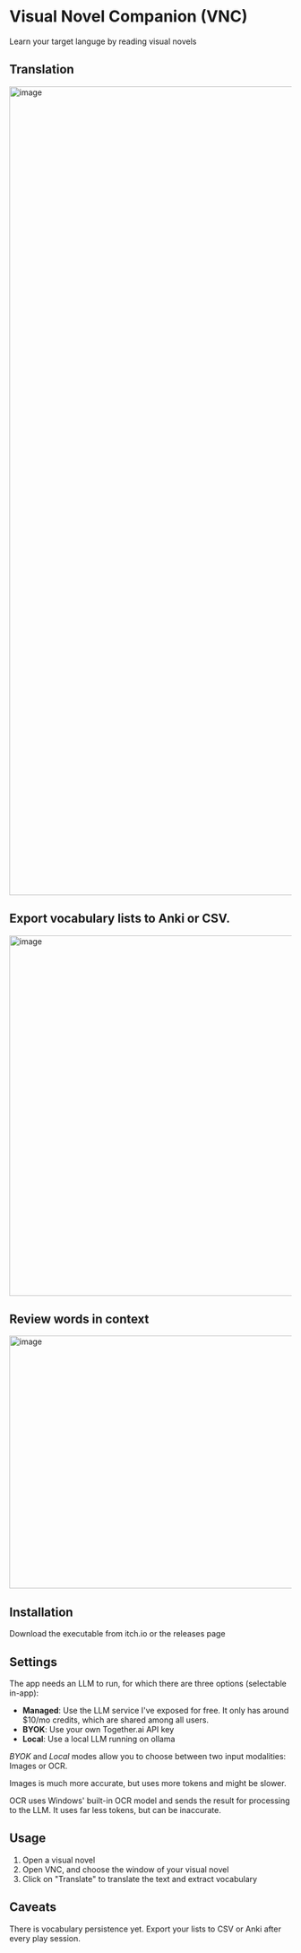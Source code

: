 # Visual Novel Companion (VNC)

Learn your target languge by reading visual novels

## Translation

<img width="2662" height="1443" alt="image" src="https://github.com/user-attachments/assets/ce59a474-121d-45d2-8985-25cdc2757d76" />

## Export vocabulary lists to Anki or CSV.

<img width="625" height="643" alt="image" src="https://github.com/user-attachments/assets/27056b45-5d42-4e8e-96a2-624fbfae29a6" />

## Review words in context

<img width="835" height="451" alt="image" src="https://github.com/user-attachments/assets/9b486698-43ef-4b6e-9075-08eb610de101" />

## Installation

Download the executable from itch.io or the releases page

## Settings

The app needs an LLM to run, for which there are three options (selectable in-app):

- **Managed**: Use the LLM service I've exposed for free. It only has around $10/mo credits, which are shared among all users.
- **BYOK**: Use your own Together.ai API key
- **Local**: Use a local LLM running on ollama

*BYOK* and *Local* modes allow you to choose between two input modalities: Images or OCR.

Images is much more accurate, but uses more tokens and might be slower.

OCR uses Windows' built-in OCR model and sends the result for processing to the LLM. It uses far less tokens, but can be inaccurate.

## Usage

1) Open a visual novel
2) Open VNC, and choose the window of your visual novel
3) Click on "Translate" to translate the text and extract vocabulary

## Caveats

There is vocabulary persistence yet. Export your lists to CSV or Anki after every play session.

